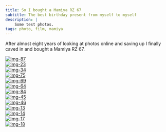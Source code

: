 ```yaml
---
title: So I bought a Mamiya RZ 67
subtitle: The best birthday present from myself to myself
description: |
    Some test photos.
tags: photo, film, mamiya
---
```


After almost eight years of looking at photos online and saving up I finally caved in and bought a Mamiya RZ 67. 

<div class="flickr-embed"><a data-flickr-embed="true" href="https://www.flickr.com/photos/elappo/53139902505/in/album-72177720310714896/" title="img-87"><img class="flickr-img" src="https://live.staticflickr.com/65535/53139902505_eadb048445_k.jpg" alt="img-87"/></a></div>

<div class="flickr-embed"><a data-flickr-embed="true" href="https://www.flickr.com/photos/elappo/53138891237/in/album-72177720310714896/" title="img-23"><img class="flickr-img" src="https://live.staticflickr.com/65535/53138891237_79aa334f32_k.jpg" alt="img-23"/></a></div>

<div class="flickr-embed"><a data-flickr-embed="true" href="https://www.flickr.com/photos/elappo/53139693269/in/album-72177720310714896/" title="img-34"><img class="flickr-img" src="https://live.staticflickr.com/65535/53139693269_212fa258f2_k.jpg" alt="img-34"/></a></div>

<div class="flickr-embed"><a data-flickr-embed="true" href="https://www.flickr.com/photos/elappo/53139902555/in/album-72177720310714896/" title="img-75"><img class="flickr-img" src="https://live.staticflickr.com/65535/53139902555_02917bc1a9_k.jpg" alt="img-75"/></a></div>

<div class="flickr-embed"><a data-flickr-embed="true" href="https://www.flickr.com/photos/elappo/53139704334/in/album-72177720310714896/" title="img-69"><img class="flickr-img" src="https://live.staticflickr.com/65535/53139704334_3b052b0054_k.jpg" alt="img-69"/></a></div>

<div class="flickr-embed"><a data-flickr-embed="true" href="https://www.flickr.com/photos/elappo/53139489906/in/album-72177720310714896/" title="img-64"><img class="flickr-img" src="https://live.staticflickr.com/65535/53139489906_0aece1a629_k.jpg" alt="img-64"/></a></div>

<div class="flickr-embed"><a data-flickr-embed="true" href="https://www.flickr.com/photos/elappo/53138890932/in/album-72177720310714896/" title="img-84"><img class="flickr-img" src="https://live.staticflickr.com/65535/53138890932_a0217203e7_k.jpg" alt="img-84"/></a></div>

<div class="flickr-embed"><a data-flickr-embed="true" href="https://www.flickr.com/photos/elappo/53139693889/in/album-72177720310714896/" title="img-45"><img class="flickr-img" src="https://live.staticflickr.com/65535/53139693889_988c72f76b_k.jpg" alt="img-45"/></a></div>

<div class="flickr-embed"><a data-flickr-embed="true" href="https://www.flickr.com/photos/elappo/53139961108/in/album-72177720310714896/" title="img-46"><img class="flickr-img" src="https://live.staticflickr.com/65535/53139961108_99589550a1_k.jpg" alt="img-46"/></a></div>

<div class="flickr-embed"><a data-flickr-embed="true" href="https://www.flickr.com/photos/elappo/53139693994/in/album-72177720310714896/" title="img-13"><img class="flickr-img" src="https://live.staticflickr.com/65535/53139693994_a36842a7c6_k.jpg" alt="img-13"/></a></div>

<div class="flickr-embed"><a data-flickr-embed="true" href="https://www.flickr.com/photos/elappo/53138891457/in/album-72177720310714896/" title="img-14"><img class="flickr-img" src="https://live.staticflickr.com/65535/53138891457_0408689d37_k.jpg" alt="img-14"/></a></div>

<div class="flickr-embed"><a data-flickr-embed="true" href="https://www.flickr.com/photos/elappo/53139903475/in/album-72177720310714896/" title="img-17"><img class="flickr-img" src="https://live.staticflickr.com/65535/53139903475_417358cfc4_k.jpg" alt="img-17"/></a></div>

<div class="flickr-embed"><a data-flickr-embed="true" href="https://www.flickr.com/photos/elappo/53139960993/in/album-72177720310714896/" title="img-18"><img class="flickr-img" src="https://live.staticflickr.com/65535/53139960993_09f1ff43b5_k.jpg"  alt="img-18"/></a></div>